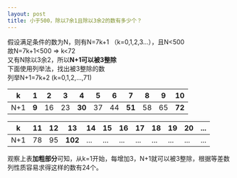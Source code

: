 ```yaml
---
layout: post
title: 小于500，除以7余1且除以3余2的数有多少个？
---
```


假设满足条件的数为N，则有N=7k+1 （k=0,1,2,3...），且N<500  
故N=7k+1<500 => k<72  
又有N除以3余2，所以**N+1可以被3整除**  
下面使用列举法，找出被3整除的数  
列举N+1=7k+2 (k=0,1,2,...,71)

k | 1 | 2 | 3 | 4 | 5 | 6 | 7 | 8 | 9 | 10
--- | --- | --- | --- | --- | --- | --- | --- | --- | --- | ---
N+1 | **9** | 16 | 23 | **30** | 37 | 44 | **51** | 58 | 65 | **72**

k | 11 | 12 | 13 | 14 | 15 | 16 | 17 | 18 | 19 | 20 | ...
--- | --- | --- | --- | --- | --- | --- | --- | --- | --- | --- | ---
N+1 | 78 | 95 | **102** | ... | ... | ... | ... | ... | ... | ... | ...

观察上表**加粗部分**可知，从k=1开始，每增加3，N+1就可以被3整除，根据等差数列性质容易求得这样的数有24个。